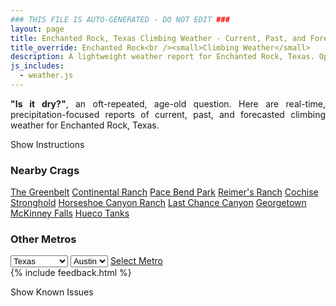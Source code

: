 ```yaml
---
### THIS FILE IS AUTO-GENERATED - DO NOT EDIT ###
layout: page
title: Enchanted Rock, Texas Climbing Weather - Current, Past, and Forecasted Report
title_override: Enchanted Rock<br /><small>Climbing Weather</small>
description: A lightweight weather report for Enchanted Rock, Texas. Optimized for slow internet connections.
js_includes:
  - weather.js
---
```


<section class="measure center lh-copy f5-ns f6 ph2 mv4" style="text-align: justify;">
<strong>"Is it dry?"</strong>, an oft-repeated, age-old question. Here are real-time,
precipitation-focused reports of current, past, and forecasted climbing weather for Enchanted Rock, Texas.
</section>

<p id="settings-toggle" class="mw5 b center tc hover-light-red black-70 pointer">Show Instructions</p>
<section id="settings" class="overflow-hidden" style="display:none;">
    <div class="mv2 ph2 center">
        <div class="fn f6 tc pv2">
            <p class="measure lh-copy center"><strong>Show/hide hourly forecasts</strong> by clicking the desired day.</p>
            <hr class="mw5 p0 mv2 o-60 b0 bt b--light-red light-red bg-light-red">
            <p class="measure lh-copy center"><strong>Current and Past conditions</strong> are measured by the nearest weather station. <strong>Forecast conditions</strong> are calculated and polled separately.</p>
            <hr class="mw5 p0 mv2 o-60 b0 bt b--light-red light-red bg-light-red">
            <p class="measure lh-copy center"><strong>Having issues?</strong> Try <a id="clear-cache" class="no-underline relative fancy-link light-red hover-light-red" href="#">clearing the local cache</a>.</p>
            <hr class="mw5 p0 mv2 o-60 b0 bt b--light-red light-red bg-light-red">
            <p class="measure lh-copy center">Weather data sourced from <a class="no-underline fancy-link relative light-red" target="_blank" href="https://www.weather.gov/documentation/services-web-api">weather.gov</a>.</p>
        </div>
    </div>
</section>
<section id="weather" data-crag="enchanted-rock-texas" class="mv4-ns mv3 ph2 center"></section>
<section id="nearby" class="tc lh-copy">
  <h3>Nearby Crags</h3>
<a class="nowrap no-underline fancy-link relative light-red mh3" href="/crags/the-greenbelt-texas-weather.html">The Greenbelt</a>
<a class="nowrap no-underline fancy-link relative light-red mh3" href="/crags/continental-ranch-texas-weather.html">Continental Ranch</a>
<a class="nowrap no-underline fancy-link relative light-red mh3" href="/crags/pace-bend-park-texas-weather.html">Pace Bend Park</a>
<a class="nowrap no-underline fancy-link relative light-red mh3" href="/crags/reimers-ranch-texas-weather.html">Reimer's Ranch</a>
<a class="nowrap no-underline fancy-link relative light-red mh3" href="/crags/cochise-stronghold-arizona-weather.html">Cochise Stronghold</a>
<a class="nowrap no-underline fancy-link relative light-red mh3" href="/crags/horseshoe-canyon-ranch-arkansas-weather.html">Horseshoe Canyon Ranch</a>
<a class="nowrap no-underline fancy-link relative light-red mh3" href="/crags/last-chance-canyon-new-mexico-weather.html">Last Chance Canyon</a>
<a class="nowrap no-underline fancy-link relative light-red mh3" href="/crags/georgetown-texas-weather.html">Georgetown</a>
<a class="nowrap no-underline fancy-link relative light-red mh3" href="/crags/mckinney-falls-texas-weather.html">McKinney Falls</a>
<a class="nowrap no-underline fancy-link relative light-red mh3" href="/crags/hueco-tanks-texas-weather.html">Hueco Tanks</a>
</section>
<section id="nearby" class="tc lh-copy">
  <h3>Other Metros</h3>
  <select class="ma1 bg-near-white pa2" id="stateSel">
    <option value="Texas" selected>Texas</option>
    <option value="Washington">Washington</option>
    <option value="Colorado">Colorado</option>
    <option value="Tennessee">Tennessee</option>
    <option value="Utah">Utah</option>
    <option value="California">California</option>
  </select>
  <select class="ma1 bg-near-white pa2" id="citySel">
    <option value="Austin" selected>Austin</option>
  </select>
  <a id="selectMetro" class="f6 link dim ph3 pv2 ma1 dib white bg-light-red" href="/crags/austin-texas-weather.html">Select Metro</a>
  <script>
    var states = [];
    states["Texas"] = "Austin"
    states["Washington"] = "Seattle"
    states["Colorado"] = "Denver"
    states["Tennessee"] = "Nashville"
    states["Utah"] = "Salt Lake City"
    states["California"] = "San Francisco|Los Angeles"
  </script>
</section>
{% include feedback.html %}
<p id="issues-toggle" class="mw5 b center tc hover-light-red black-70 pointer">Show Known Issues</p>
<section id="issues" class="overflow-hidden tc f6">
</section>

<script>
  var weekly_EWX_114_101 = {"updated":"2022-02-12T08:24:38+00:00","units":"us","forecastGenerator":"BaselineForecastGenerator","generatedAt":"2022-02-12T08:41:51+00:00","updateTime":"2022-02-12T08:24:38+00:00","validTimes":"2022-02-12T02:00:00+00:00/P8DT6H","elevation":{"unitCode":"wmoUnit:m","value":456.8952},"periods":[{"number":1,"name":"Overnight","startTime":"2022-02-12T02:00:00-06:00","endTime":"2022-02-12T06:00:00-06:00","isDaytime":false,"temperature":43,"temperatureUnit":"F","temperatureTrend":"rising","windSpeed":"10 to 15 mph","windDirection":"NNW","icon":"https://api.weather.gov/icons/land/night/bkn?size=medium","shortForecast":"Mostly Cloudy","detailedForecast":"Mostly cloudy. Low around 43, with temperatures rising to around 48 overnight. North northwest wind 10 to 15 mph, with gusts as high as 25 mph."},{"number":2,"name":"Saturday","startTime":"2022-02-12T06:00:00-06:00","endTime":"2022-02-12T18:00:00-06:00","isDaytime":true,"temperature":50,"temperatureUnit":"F","temperatureTrend":null,"windSpeed":"15 to 25 mph","windDirection":"NNE","icon":"https://api.weather.gov/icons/land/day/wind_bkn?size=medium","shortForecast":"Partly Sunny","detailedForecast":"Partly sunny, with a high near 50. North northeast wind 15 to 25 mph, with gusts as high as 35 mph."},{"number":3,"name":"Saturday Night","startTime":"2022-02-12T18:00:00-06:00","endTime":"2022-02-13T06:00:00-06:00","isDaytime":false,"temperature":29,"temperatureUnit":"F","temperatureTrend":null,"windSpeed":"5 to 15 mph","windDirection":"NW","icon":"https://api.weather.gov/icons/land/night/few?size=medium","shortForecast":"Mostly Clear","detailedForecast":"Mostly clear, with a low around 29. Northwest wind 5 to 15 mph, with gusts as high as 25 mph."},{"number":4,"name":"Sunday","startTime":"2022-02-13T06:00:00-06:00","endTime":"2022-02-13T18:00:00-06:00","isDaytime":true,"temperature":64,"temperatureUnit":"F","temperatureTrend":null,"windSpeed":"5 to 10 mph","windDirection":"W","icon":"https://api.weather.gov/icons/land/day/skc?size=medium","shortForecast":"Sunny","detailedForecast":"Sunny, with a high near 64. West wind 5 to 10 mph."},{"number":5,"name":"Sunday Night","startTime":"2022-02-13T18:00:00-06:00","endTime":"2022-02-14T06:00:00-06:00","isDaytime":false,"temperature":37,"temperatureUnit":"F","temperatureTrend":null,"windSpeed":"5 to 10 mph","windDirection":"SW","icon":"https://api.weather.gov/icons/land/night/few?size=medium","shortForecast":"Mostly Clear","detailedForecast":"Mostly clear, with a low around 37. Southwest wind 5 to 10 mph."},{"number":6,"name":"Monday","startTime":"2022-02-14T06:00:00-06:00","endTime":"2022-02-14T18:00:00-06:00","isDaytime":true,"temperature":68,"temperatureUnit":"F","temperatureTrend":null,"windSpeed":"10 to 20 mph","windDirection":"SSW","icon":"https://api.weather.gov/icons/land/day/skc?size=medium","shortForecast":"Sunny","detailedForecast":"Sunny, with a high near 68. South southwest wind 10 to 20 mph, with gusts as high as 25 mph."},{"number":7,"name":"Monday Night","startTime":"2022-02-14T18:00:00-06:00","endTime":"2022-02-15T06:00:00-06:00","isDaytime":false,"temperature":41,"temperatureUnit":"F","temperatureTrend":null,"windSpeed":"15 mph","windDirection":"S","icon":"https://api.weather.gov/icons/land/night/few?size=medium","shortForecast":"Mostly Clear","detailedForecast":"Mostly clear, with a low around 41. South wind around 15 mph, with gusts as high as 25 mph."},{"number":8,"name":"Tuesday","startTime":"2022-02-15T06:00:00-06:00","endTime":"2022-02-15T18:00:00-06:00","isDaytime":true,"temperature":71,"temperatureUnit":"F","temperatureTrend":null,"windSpeed":"15 to 25 mph","windDirection":"S","icon":"https://api.weather.gov/icons/land/day/wind_few?size=medium","shortForecast":"Sunny","detailedForecast":"Sunny, with a high near 71. South wind 15 to 25 mph, with gusts as high as 35 mph."},{"number":9,"name":"Tuesday Night","startTime":"2022-02-15T18:00:00-06:00","endTime":"2022-02-16T06:00:00-06:00","isDaytime":false,"temperature":54,"temperatureUnit":"F","temperatureTrend":null,"windSpeed":"20 to 25 mph","windDirection":"SSE","icon":"https://api.weather.gov/icons/land/night/wind_sct?size=medium","shortForecast":"Partly Cloudy","detailedForecast":"Partly cloudy, with a low around 54. South southeast wind 20 to 25 mph, with gusts as high as 40 mph."},{"number":10,"name":"Wednesday","startTime":"2022-02-16T06:00:00-06:00","endTime":"2022-02-16T18:00:00-06:00","isDaytime":true,"temperature":73,"temperatureUnit":"F","temperatureTrend":null,"windSpeed":"20 mph","windDirection":"S","icon":"https://api.weather.gov/icons/land/day/bkn/rain_showers,20?size=medium","shortForecast":"Partly Sunny then Slight Chance Rain Showers","detailedForecast":"A slight chance of rain showers after noon. Partly sunny, with a high near 73. Chance of precipitation is 20%."},{"number":11,"name":"Wednesday Night","startTime":"2022-02-16T18:00:00-06:00","endTime":"2022-02-17T06:00:00-06:00","isDaytime":false,"temperature":48,"temperatureUnit":"F","temperatureTrend":null,"windSpeed":"15 to 20 mph","windDirection":"SW","icon":"https://api.weather.gov/icons/land/night/tsra_hi,50?size=medium","shortForecast":"Chance Showers And Thunderstorms","detailedForecast":"A chance of showers and thunderstorms before midnight, then a chance of showers and thunderstorms. Mostly cloudy, with a low around 48. Chance of precipitation is 50%."},{"number":12,"name":"Thursday","startTime":"2022-02-17T06:00:00-06:00","endTime":"2022-02-17T18:00:00-06:00","isDaytime":true,"temperature":60,"temperatureUnit":"F","temperatureTrend":null,"windSpeed":"15 to 20 mph","windDirection":"NW","icon":"https://api.weather.gov/icons/land/day/few?size=medium","shortForecast":"Sunny","detailedForecast":"Sunny, with a high near 60."},{"number":13,"name":"Thursday Night","startTime":"2022-02-17T18:00:00-06:00","endTime":"2022-02-18T06:00:00-06:00","isDaytime":false,"temperature":32,"temperatureUnit":"F","temperatureTrend":null,"windSpeed":"15 to 20 mph","windDirection":"N","icon":"https://api.weather.gov/icons/land/night/few?size=medium","shortForecast":"Mostly Clear","detailedForecast":"Mostly clear, with a low around 32."},{"number":14,"name":"Friday","startTime":"2022-02-18T06:00:00-06:00","endTime":"2022-02-18T18:00:00-06:00","isDaytime":true,"temperature":58,"temperatureUnit":"F","temperatureTrend":null,"windSpeed":"10 to 15 mph","windDirection":"N","icon":"https://api.weather.gov/icons/land/day/few?size=medium","shortForecast":"Sunny","detailedForecast":"Sunny, with a high near 58."}]}
  var hourly_EWX_114_101 = {"@context":["https://geojson.org/geojson-ld/geojson-context.jsonld",{"@version":"1.1","wx":"https://api.weather.gov/ontology#","geo":"http://www.opengis.net/ont/geosparql#","unit":"http://codes.wmo.int/common/unit/","@vocab":"https://api.weather.gov/ontology#"}],"type":"Feature","geometry":{"type":"Polygon","coordinates":[[[-98.8398392,30.5088871],[-98.8390921,30.486163899999998],[-98.8127231,30.486805299999997],[-98.8134651,30.509528699999997],[-98.8398392,30.5088871]]]},"properties":{"updated":"2022-02-12T08:24:38+00:00","units":"us","forecastGenerator":"HourlyForecastGenerator","generatedAt":"2022-02-12T08:41:52+00:00","updateTime":"2022-02-12T08:24:38+00:00","validTimes":"2022-02-12T02:00:00+00:00/P8DT6H","elevation":{"unitCode":"wmoUnit:m","value":456.8952},"periods":[{"number":1,"name":"","startTime":"2022-02-12T02:00:00-06:00","endTime":"2022-02-12T03:00:00-06:00","isDaytime":false,"temperature":52,"temperatureUnit":"F","temperatureTrend":null,"windSpeed":"10 mph","windDirection":"NW","icon":"https://api.weather.gov/icons/land/night/few?size=small","shortForecast":"Mostly Clear","detailedForecast":""},{"number":2,"name":"","startTime":"2022-02-12T03:00:00-06:00","endTime":"2022-02-12T04:00:00-06:00","isDaytime":false,"temperature":51,"temperatureUnit":"F","temperatureTrend":null,"windSpeed":"10 mph","windDirection":"NNW","icon":"https://api.weather.gov/icons/land/night/bkn?size=small","shortForecast":"Mostly Cloudy","detailedForecast":""},{"number":3,"name":"","startTime":"2022-02-12T04:00:00-06:00","endTime":"2022-02-12T05:00:00-06:00","isDaytime":false,"temperature":49,"temperatureUnit":"F","temperatureTrend":null,"windSpeed":"10 mph","windDirection":"NNW","icon":"https://api.weather.gov/icons/land/night/bkn?size=small","shortForecast":"Mostly Cloudy","detailedForecast":""},{"number":4,"name":"","startTime":"2022-02-12T05:00:00-06:00","endTime":"2022-02-12T06:00:00-06:00","isDaytime":false,"temperature":48,"temperatureUnit":"F","temperatureTrend":null,"windSpeed":"15 mph","windDirection":"N","icon":"https://api.weather.gov/icons/land/night/bkn?size=small","shortForecast":"Mostly Cloudy","detailedForecast":""},{"number":5,"name":"","startTime":"2022-02-12T06:00:00-06:00","endTime":"2022-02-12T07:00:00-06:00","isDaytime":true,"temperature":48,"temperatureUnit":"F","temperatureTrend":null,"windSpeed":"15 mph","windDirection":"N","icon":"https://api.weather.gov/icons/land/day/sct?size=small","shortForecast":"Mostly Sunny","detailedForecast":""},{"number":6,"name":"","startTime":"2022-02-12T07:00:00-06:00","endTime":"2022-02-12T08:00:00-06:00","isDaytime":true,"temperature":46,"temperatureUnit":"F","temperatureTrend":null,"windSpeed":"15 mph","windDirection":"N","icon":"https://api.weather.gov/icons/land/day/sct?size=small","shortForecast":"Mostly Sunny","detailedForecast":""},{"number":7,"name":"","startTime":"2022-02-12T08:00:00-06:00","endTime":"2022-02-12T09:00:00-06:00","isDaytime":true,"temperature":46,"temperatureUnit":"F","temperatureTrend":null,"windSpeed":"15 mph","windDirection":"N","icon":"https://api.weather.gov/icons/land/day/bkn?size=small","shortForecast":"Partly Sunny","detailedForecast":""},{"number":8,"name":"","startTime":"2022-02-12T09:00:00-06:00","endTime":"2022-02-12T10:00:00-06:00","isDaytime":true,"temperature":48,"temperatureUnit":"F","temperatureTrend":null,"windSpeed":"20 mph","windDirection":"NNE","icon":"https://api.weather.gov/icons/land/day/bkn?size=small","shortForecast":"Mostly Cloudy","detailedForecast":""},{"number":9,"name":"","startTime":"2022-02-12T10:00:00-06:00","endTime":"2022-02-12T11:00:00-06:00","isDaytime":true,"temperature":46,"temperatureUnit":"F","temperatureTrend":null,"windSpeed":"25 mph","windDirection":"NNE","icon":"https://api.weather.gov/icons/land/day/wind_bkn?size=small","shortForecast":"Mostly Cloudy","detailedForecast":""},{"number":10,"name":"","startTime":"2022-02-12T11:00:00-06:00","endTime":"2022-02-12T12:00:00-06:00","isDaytime":true,"temperature":45,"temperatureUnit":"F","temperatureTrend":null,"windSpeed":"25 mph","windDirection":"NNE","icon":"https://api.weather.gov/icons/land/day/wind_ovc?size=small","shortForecast":"Cloudy","detailedForecast":""},{"number":11,"name":"","startTime":"2022-02-12T12:00:00-06:00","endTime":"2022-02-12T13:00:00-06:00","isDaytime":true,"temperature":45,"temperatureUnit":"F","temperatureTrend":null,"windSpeed":"25 mph","windDirection":"NNE","icon":"https://api.weather.gov/icons/land/day/wind_ovc?size=small","shortForecast":"Cloudy","detailedForecast":""},{"number":12,"name":"","startTime":"2022-02-12T13:00:00-06:00","endTime":"2022-02-12T14:00:00-06:00","isDaytime":true,"temperature":45,"temperatureUnit":"F","temperatureTrend":null,"windSpeed":"25 mph","windDirection":"NNE","icon":"https://api.weather.gov/icons/land/day/wind_bkn?size=small","shortForecast":"Mostly Cloudy","detailedForecast":""},{"number":13,"name":"","startTime":"2022-02-12T14:00:00-06:00","endTime":"2022-02-12T15:00:00-06:00","isDaytime":true,"temperature":46,"temperatureUnit":"F","temperatureTrend":null,"windSpeed":"20 mph","windDirection":"NNE","icon":"https://api.weather.gov/icons/land/day/bkn?size=small","shortForecast":"Mostly Cloudy","detailedForecast":""},{"number":14,"name":"","startTime":"2022-02-12T15:00:00-06:00","endTime":"2022-02-12T16:00:00-06:00","isDaytime":true,"temperature":47,"temperatureUnit":"F","temperatureTrend":null,"windSpeed":"20 mph","windDirection":"NNE","icon":"https://api.weather.gov/icons/land/day/bkn?size=small","shortForecast":"Mostly Cloudy","detailedForecast":""},{"number":15,"name":"","startTime":"2022-02-12T16:00:00-06:00","endTime":"2022-02-12T17:00:00-06:00","isDaytime":true,"temperature":48,"temperatureUnit":"F","temperatureTrend":null,"windSpeed":"20 mph","windDirection":"NNE","icon":"https://api.weather.gov/icons/land/day/bkn?size=small","shortForecast":"Mostly Cloudy","detailedForecast":""},{"number":16,"name":"","startTime":"2022-02-12T17:00:00-06:00","endTime":"2022-02-12T18:00:00-06:00","isDaytime":true,"temperature":47,"temperatureUnit":"F","temperatureTrend":null,"windSpeed":"20 mph","windDirection":"N","icon":"https://api.weather.gov/icons/land/day/bkn?size=small","shortForecast":"Partly Sunny","detailedForecast":""},{"number":17,"name":"","startTime":"2022-02-12T18:00:00-06:00","endTime":"2022-02-12T19:00:00-06:00","isDaytime":false,"temperature":46,"temperatureUnit":"F","temperatureTrend":null,"windSpeed":"15 mph","windDirection":"N","icon":"https://api.weather.gov/icons/land/night/few?size=small","shortForecast":"Mostly Clear","detailedForecast":""},{"number":18,"name":"","startTime":"2022-02-12T19:00:00-06:00","endTime":"2022-02-12T20:00:00-06:00","isDaytime":false,"temperature":42,"temperatureUnit":"F","temperatureTrend":null,"windSpeed":"10 mph","windDirection":"N","icon":"https://api.weather.gov/icons/land/night/few?size=small","shortForecast":"Mostly Clear","detailedForecast":""},{"number":19,"name":"","startTime":"2022-02-12T20:00:00-06:00","endTime":"2022-02-12T21:00:00-06:00","isDaytime":false,"temperature":39,"temperatureUnit":"F","temperatureTrend":null,"windSpeed":"10 mph","windDirection":"N","icon":"https://api.weather.gov/icons/land/night/few?size=small","shortForecast":"Mostly Clear","detailedForecast":""},{"number":20,"name":"","startTime":"2022-02-12T21:00:00-06:00","endTime":"2022-02-12T22:00:00-06:00","isDaytime":false,"temperature":37,"temperatureUnit":"F","temperatureTrend":null,"windSpeed":"5 mph","windDirection":"N","icon":"https://api.weather.gov/icons/land/night/few?size=small","shortForecast":"Mostly Clear","detailedForecast":""},{"number":21,"name":"","startTime":"2022-02-12T22:00:00-06:00","endTime":"2022-02-12T23:00:00-06:00","isDaytime":false,"temperature":36,"temperatureUnit":"F","temperatureTrend":null,"windSpeed":"5 mph","windDirection":"NNW","icon":"https://api.weather.gov/icons/land/night/few?size=small","shortForecast":"Mostly Clear","detailedForecast":""},{"number":22,"name":"","startTime":"2022-02-12T23:00:00-06:00","endTime":"2022-02-13T00:00:00-06:00","isDaytime":false,"temperature":35,"temperatureUnit":"F","temperatureTrend":null,"windSpeed":"5 mph","windDirection":"NW","icon":"https://api.weather.gov/icons/land/night/few?size=small","shortForecast":"Mostly Clear","detailedForecast":""},{"number":23,"name":"","startTime":"2022-02-13T00:00:00-06:00","endTime":"2022-02-13T01:00:00-06:00","isDaytime":false,"temperature":34,"temperatureUnit":"F","temperatureTrend":null,"windSpeed":"5 mph","windDirection":"WNW","icon":"https://api.weather.gov/icons/land/night/few?size=small","shortForecast":"Mostly Clear","detailedForecast":""},{"number":24,"name":"","startTime":"2022-02-13T01:00:00-06:00","endTime":"2022-02-13T02:00:00-06:00","isDaytime":false,"temperature":33,"temperatureUnit":"F","temperatureTrend":null,"windSpeed":"5 mph","windDirection":"W","icon":"https://api.weather.gov/icons/land/night/few?size=small","shortForecast":"Mostly Clear","detailedForecast":""},{"number":25,"name":"","startTime":"2022-02-13T02:00:00-06:00","endTime":"2022-02-13T03:00:00-06:00","isDaytime":false,"temperature":32,"temperatureUnit":"F","temperatureTrend":null,"windSpeed":"5 mph","windDirection":"W","icon":"https://api.weather.gov/icons/land/night/few?size=small","shortForecast":"Mostly Clear","detailedForecast":""},{"number":26,"name":"","startTime":"2022-02-13T03:00:00-06:00","endTime":"2022-02-13T04:00:00-06:00","isDaytime":false,"temperature":32,"temperatureUnit":"F","temperatureTrend":null,"windSpeed":"5 mph","windDirection":"WSW","icon":"https://api.weather.gov/icons/land/night/few?size=small","shortForecast":"Mostly Clear","detailedForecast":""},{"number":27,"name":"","startTime":"2022-02-13T04:00:00-06:00","endTime":"2022-02-13T05:00:00-06:00","isDaytime":false,"temperature":32,"temperatureUnit":"F","temperatureTrend":null,"windSpeed":"5 mph","windDirection":"WSW","icon":"https://api.weather.gov/icons/land/night/few?size=small","shortForecast":"Mostly Clear","detailedForecast":""},{"number":28,"name":"","startTime":"2022-02-13T05:00:00-06:00","endTime":"2022-02-13T06:00:00-06:00","isDaytime":false,"temperature":31,"temperatureUnit":"F","temperatureTrend":null,"windSpeed":"5 mph","windDirection":"WSW","icon":"https://api.weather.gov/icons/land/night/few?size=small","shortForecast":"Mostly Clear","detailedForecast":""},{"number":29,"name":"","startTime":"2022-02-13T06:00:00-06:00","endTime":"2022-02-13T07:00:00-06:00","isDaytime":true,"temperature":31,"temperatureUnit":"F","temperatureTrend":null,"windSpeed":"5 mph","windDirection":"WSW","icon":"https://api.weather.gov/icons/land/day/few?size=small","shortForecast":"Sunny","detailedForecast":""},{"number":30,"name":"","startTime":"2022-02-13T07:00:00-06:00","endTime":"2022-02-13T08:00:00-06:00","isDaytime":true,"temperature":32,"temperatureUnit":"F","temperatureTrend":null,"windSpeed":"5 mph","windDirection":"WSW","icon":"https://api.weather.gov/icons/land/day/few?size=small","shortForecast":"Sunny","detailedForecast":""},{"number":31,"name":"","startTime":"2022-02-13T08:00:00-06:00","endTime":"2022-02-13T09:00:00-06:00","isDaytime":true,"temperature":35,"temperatureUnit":"F","temperatureTrend":null,"windSpeed":"5 mph","windDirection":"W","icon":"https://api.weather.gov/icons/land/day/few?size=small","shortForecast":"Sunny","detailedForecast":""},{"number":32,"name":"","startTime":"2022-02-13T09:00:00-06:00","endTime":"2022-02-13T10:00:00-06:00","isDaytime":true,"temperature":44,"temperatureUnit":"F","temperatureTrend":null,"windSpeed":"10 mph","windDirection":"W","icon":"https://api.weather.gov/icons/land/day/skc?size=small","shortForecast":"Sunny","detailedForecast":""},{"number":33,"name":"","startTime":"2022-02-13T10:00:00-06:00","endTime":"2022-02-13T11:00:00-06:00","isDaytime":true,"temperature":50,"temperatureUnit":"F","temperatureTrend":null,"windSpeed":"10 mph","windDirection":"W","icon":"https://api.weather.gov/icons/land/day/skc?size=small","shortForecast":"Sunny","detailedForecast":""},{"number":34,"name":"","startTime":"2022-02-13T11:00:00-06:00","endTime":"2022-02-13T12:00:00-06:00","isDaytime":true,"temperature":54,"temperatureUnit":"F","temperatureTrend":null,"windSpeed":"10 mph","windDirection":"W","icon":"https://api.weather.gov/icons/land/day/skc?size=small","shortForecast":"Sunny","detailedForecast":""},{"number":35,"name":"","startTime":"2022-02-13T12:00:00-06:00","endTime":"2022-02-13T13:00:00-06:00","isDaytime":true,"temperature":57,"temperatureUnit":"F","temperatureTrend":null,"windSpeed":"10 mph","windDirection":"WNW","icon":"https://api.weather.gov/icons/land/day/skc?size=small","shortForecast":"Sunny","detailedForecast":""},{"number":36,"name":"","startTime":"2022-02-13T13:00:00-06:00","endTime":"2022-02-13T14:00:00-06:00","isDaytime":true,"temperature":60,"temperatureUnit":"F","temperatureTrend":null,"windSpeed":"10 mph","windDirection":"WNW","icon":"https://api.weather.gov/icons/land/day/skc?size=small","shortForecast":"Sunny","detailedForecast":""},{"number":37,"name":"","startTime":"2022-02-13T14:00:00-06:00","endTime":"2022-02-13T15:00:00-06:00","isDaytime":true,"temperature":62,"temperatureUnit":"F","temperatureTrend":null,"windSpeed":"10 mph","windDirection":"WNW","icon":"https://api.weather.gov/icons/land/day/skc?size=small","shortForecast":"Sunny","detailedForecast":""},{"number":38,"name":"","startTime":"2022-02-13T15:00:00-06:00","endTime":"2022-02-13T16:00:00-06:00","isDaytime":true,"temperature":63,"temperatureUnit":"F","temperatureTrend":null,"windSpeed":"10 mph","windDirection":"WNW","icon":"https://api.weather.gov/icons/land/day/skc?size=small","shortForecast":"Sunny","detailedForecast":""},{"number":39,"name":"","startTime":"2022-02-13T16:00:00-06:00","endTime":"2022-02-13T17:00:00-06:00","isDaytime":true,"temperature":63,"temperatureUnit":"F","temperatureTrend":null,"windSpeed":"5 mph","windDirection":"W","icon":"https://api.weather.gov/icons/land/day/skc?size=small","shortForecast":"Sunny","detailedForecast":""},{"number":40,"name":"","startTime":"2022-02-13T17:00:00-06:00","endTime":"2022-02-13T18:00:00-06:00","isDaytime":true,"temperature":62,"temperatureUnit":"F","temperatureTrend":null,"windSpeed":"5 mph","windDirection":"WSW","icon":"https://api.weather.gov/icons/land/day/skc?size=small","shortForecast":"Sunny","detailedForecast":""},{"number":41,"name":"","startTime":"2022-02-13T18:00:00-06:00","endTime":"2022-02-13T19:00:00-06:00","isDaytime":false,"temperature":61,"temperatureUnit":"F","temperatureTrend":null,"windSpeed":"5 mph","windDirection":"WSW","icon":"https://api.weather.gov/icons/land/night/skc?size=small","shortForecast":"Clear","detailedForecast":""},{"number":42,"name":"","startTime":"2022-02-13T19:00:00-06:00","endTime":"2022-02-13T20:00:00-06:00","isDaytime":false,"temperature":57,"temperatureUnit":"F","temperatureTrend":null,"windSpeed":"5 mph","windDirection":"SW","icon":"https://api.weather.gov/icons/land/night/skc?size=small","shortForecast":"Clear","detailedForecast":""},{"number":43,"name":"","startTime":"2022-02-13T20:00:00-06:00","endTime":"2022-02-13T21:00:00-06:00","isDaytime":false,"temperature":52,"temperatureUnit":"F","temperatureTrend":null,"windSpeed":"5 mph","windDirection":"SSW","icon":"https://api.weather.gov/icons/land/night/few?size=small","shortForecast":"Mostly Clear","detailedForecast":""},{"number":44,"name":"","startTime":"2022-02-13T21:00:00-06:00","endTime":"2022-02-13T22:00:00-06:00","isDaytime":false,"temperature":49,"temperatureUnit":"F","temperatureTrend":null,"windSpeed":"5 mph","windDirection":"SSW","icon":"https://api.weather.gov/icons/land/night/few?size=small","shortForecast":"Mostly Clear","detailedForecast":""},{"number":45,"name":"","startTime":"2022-02-13T22:00:00-06:00","endTime":"2022-02-13T23:00:00-06:00","isDaytime":false,"temperature":47,"temperatureUnit":"F","temperatureTrend":null,"windSpeed":"10 mph","windDirection":"SSW","icon":"https://api.weather.gov/icons/land/night/few?size=small","shortForecast":"Mostly Clear","detailedForecast":""},{"number":46,"name":"","startTime":"2022-02-13T23:00:00-06:00","endTime":"2022-02-14T00:00:00-06:00","isDaytime":false,"temperature":45,"temperatureUnit":"F","temperatureTrend":null,"windSpeed":"10 mph","windDirection":"SSW","icon":"https://api.weather.gov/icons/land/night/few?size=small","shortForecast":"Mostly Clear","detailedForecast":""},{"number":47,"name":"","startTime":"2022-02-14T00:00:00-06:00","endTime":"2022-02-14T01:00:00-06:00","isDaytime":false,"temperature":44,"temperatureUnit":"F","temperatureTrend":null,"windSpeed":"10 mph","windDirection":"SSW","icon":"https://api.weather.gov/icons/land/night/few?size=small","shortForecast":"Mostly Clear","detailedForecast":""},{"number":48,"name":"","startTime":"2022-02-14T01:00:00-06:00","endTime":"2022-02-14T02:00:00-06:00","isDaytime":false,"temperature":43,"temperatureUnit":"F","temperatureTrend":null,"windSpeed":"10 mph","windDirection":"SSW","icon":"https://api.weather.gov/icons/land/night/few?size=small","shortForecast":"Mostly Clear","detailedForecast":""},{"number":49,"name":"","startTime":"2022-02-14T02:00:00-06:00","endTime":"2022-02-14T03:00:00-06:00","isDaytime":false,"temperature":43,"temperatureUnit":"F","temperatureTrend":null,"windSpeed":"10 mph","windDirection":"SW","icon":"https://api.weather.gov/icons/land/night/few?size=small","shortForecast":"Mostly Clear","detailedForecast":""},{"number":50,"name":"","startTime":"2022-02-14T03:00:00-06:00","endTime":"2022-02-14T04:00:00-06:00","isDaytime":false,"temperature":42,"temperatureUnit":"F","temperatureTrend":null,"windSpeed":"10 mph","windDirection":"SW","icon":"https://api.weather.gov/icons/land/night/few?size=small","shortForecast":"Mostly Clear","detailedForecast":""},{"number":51,"name":"","startTime":"2022-02-14T04:00:00-06:00","endTime":"2022-02-14T05:00:00-06:00","isDaytime":false,"temperature":40,"temperatureUnit":"F","temperatureTrend":null,"windSpeed":"10 mph","windDirection":"SW","icon":"https://api.weather.gov/icons/land/night/few?size=small","shortForecast":"Mostly Clear","detailedForecast":""},{"number":52,"name":"","startTime":"2022-02-14T05:00:00-06:00","endTime":"2022-02-14T06:00:00-06:00","isDaytime":false,"temperature":39,"temperatureUnit":"F","temperatureTrend":null,"windSpeed":"10 mph","windDirection":"SW","icon":"https://api.weather.gov/icons/land/night/skc?size=small","shortForecast":"Clear","detailedForecast":""},{"number":53,"name":"","startTime":"2022-02-14T06:00:00-06:00","endTime":"2022-02-14T07:00:00-06:00","isDaytime":true,"temperature":39,"temperatureUnit":"F","temperatureTrend":null,"windSpeed":"10 mph","windDirection":"SW","icon":"https://api.weather.gov/icons/land/day/skc?size=small","shortForecast":"Sunny","detailedForecast":""},{"number":54,"name":"","startTime":"2022-02-14T07:00:00-06:00","endTime":"2022-02-14T08:00:00-06:00","isDaytime":true,"temperature":41,"temperatureUnit":"F","temperatureTrend":null,"windSpeed":"10 mph","windDirection":"SW","icon":"https://api.weather.gov/icons/land/day/skc?size=small","shortForecast":"Sunny","detailedForecast":""},{"number":55,"name":"","startTime":"2022-02-14T08:00:00-06:00","endTime":"2022-02-14T09:00:00-06:00","isDaytime":true,"temperature":44,"temperatureUnit":"F","temperatureTrend":null,"windSpeed":"10 mph","windDirection":"SSW","icon":"https://api.weather.gov/icons/land/day/skc?size=small","shortForecast":"Sunny","detailedForecast":""},{"number":56,"name":"","startTime":"2022-02-14T09:00:00-06:00","endTime":"2022-02-14T10:00:00-06:00","isDaytime":true,"temperature":48,"temperatureUnit":"F","temperatureTrend":null,"windSpeed":"10 mph","windDirection":"SSW","icon":"https://api.weather.gov/icons/land/day/skc?size=small","shortForecast":"Sunny","detailedForecast":""},{"number":57,"name":"","startTime":"2022-02-14T10:00:00-06:00","endTime":"2022-02-14T11:00:00-06:00","isDaytime":true,"temperature":53,"temperatureUnit":"F","temperatureTrend":null,"windSpeed":"15 mph","windDirection":"SSW","icon":"https://api.weather.gov/icons/land/day/skc?size=small","shortForecast":"Sunny","detailedForecast":""},{"number":58,"name":"","startTime":"2022-02-14T11:00:00-06:00","endTime":"2022-02-14T12:00:00-06:00","isDaytime":true,"temperature":58,"temperatureUnit":"F","temperatureTrend":null,"windSpeed":"15 mph","windDirection":"SSW","icon":"https://api.weather.gov/icons/land/day/skc?size=small","shortForecast":"Sunny","detailedForecast":""},{"number":59,"name":"","startTime":"2022-02-14T12:00:00-06:00","endTime":"2022-02-14T13:00:00-06:00","isDaytime":true,"temperature":62,"temperatureUnit":"F","temperatureTrend":null,"windSpeed":"15 mph","windDirection":"SSW","icon":"https://api.weather.gov/icons/land/day/skc?size=small","shortForecast":"Sunny","detailedForecast":""},{"number":60,"name":"","startTime":"2022-02-14T13:00:00-06:00","endTime":"2022-02-14T14:00:00-06:00","isDaytime":true,"temperature":65,"temperatureUnit":"F","temperatureTrend":null,"windSpeed":"20 mph","windDirection":"SSW","icon":"https://api.weather.gov/icons/land/day/skc?size=small","shortForecast":"Sunny","detailedForecast":""},{"number":61,"name":"","startTime":"2022-02-14T14:00:00-06:00","endTime":"2022-02-14T15:00:00-06:00","isDaytime":true,"temperature":66,"temperatureUnit":"F","temperatureTrend":null,"windSpeed":"20 mph","windDirection":"S","icon":"https://api.weather.gov/icons/land/day/skc?size=small","shortForecast":"Sunny","detailedForecast":""},{"number":62,"name":"","startTime":"2022-02-14T15:00:00-06:00","endTime":"2022-02-14T16:00:00-06:00","isDaytime":true,"temperature":66,"temperatureUnit":"F","temperatureTrend":null,"windSpeed":"15 mph","windDirection":"S","icon":"https://api.weather.gov/icons/land/day/skc?size=small","shortForecast":"Sunny","detailedForecast":""},{"number":63,"name":"","startTime":"2022-02-14T16:00:00-06:00","endTime":"2022-02-14T17:00:00-06:00","isDaytime":true,"temperature":65,"temperatureUnit":"F","temperatureTrend":null,"windSpeed":"15 mph","windDirection":"S","icon":"https://api.weather.gov/icons/land/day/skc?size=small","shortForecast":"Sunny","detailedForecast":""},{"number":64,"name":"","startTime":"2022-02-14T17:00:00-06:00","endTime":"2022-02-14T18:00:00-06:00","isDaytime":true,"temperature":63,"temperatureUnit":"F","temperatureTrend":null,"windSpeed":"15 mph","windDirection":"S","icon":"https://api.weather.gov/icons/land/day/skc?size=small","shortForecast":"Sunny","detailedForecast":""},{"number":65,"name":"","startTime":"2022-02-14T18:00:00-06:00","endTime":"2022-02-14T19:00:00-06:00","isDaytime":false,"temperature":60,"temperatureUnit":"F","temperatureTrend":null,"windSpeed":"15 mph","windDirection":"S","icon":"https://api.weather.gov/icons/land/night/skc?size=small","shortForecast":"Clear","detailedForecast":""},{"number":66,"name":"","startTime":"2022-02-14T19:00:00-06:00","endTime":"2022-02-14T20:00:00-06:00","isDaytime":false,"temperature":57,"temperatureUnit":"F","temperatureTrend":null,"windSpeed":"15 mph","windDirection":"S","icon":"https://api.weather.gov/icons/land/night/skc?size=small","shortForecast":"Clear","detailedForecast":""},{"number":67,"name":"","startTime":"2022-02-14T20:00:00-06:00","endTime":"2022-02-14T21:00:00-06:00","isDaytime":false,"temperature":53,"temperatureUnit":"F","temperatureTrend":null,"windSpeed":"15 mph","windDirection":"S","icon":"https://api.weather.gov/icons/land/night/skc?size=small","shortForecast":"Clear","detailedForecast":""},{"number":68,"name":"","startTime":"2022-02-14T21:00:00-06:00","endTime":"2022-02-14T22:00:00-06:00","isDaytime":false,"temperature":50,"temperatureUnit":"F","temperatureTrend":null,"windSpeed":"15 mph","windDirection":"S","icon":"https://api.weather.gov/icons/land/night/skc?size=small","shortForecast":"Clear","detailedForecast":""},{"number":69,"name":"","startTime":"2022-02-14T22:00:00-06:00","endTime":"2022-02-14T23:00:00-06:00","isDaytime":false,"temperature":48,"temperatureUnit":"F","temperatureTrend":null,"windSpeed":"15 mph","windDirection":"S","icon":"https://api.weather.gov/icons/land/night/skc?size=small","shortForecast":"Clear","detailedForecast":""},{"number":70,"name":"","startTime":"2022-02-14T23:00:00-06:00","endTime":"2022-02-15T00:00:00-06:00","isDaytime":false,"temperature":47,"temperatureUnit":"F","temperatureTrend":null,"windSpeed":"15 mph","windDirection":"S","icon":"https://api.weather.gov/icons/land/night/skc?size=small","shortForecast":"Clear","detailedForecast":""},{"number":71,"name":"","startTime":"2022-02-15T00:00:00-06:00","endTime":"2022-02-15T01:00:00-06:00","isDaytime":false,"temperature":46,"temperatureUnit":"F","temperatureTrend":null,"windSpeed":"15 mph","windDirection":"S","icon":"https://api.weather.gov/icons/land/night/skc?size=small","shortForecast":"Clear","detailedForecast":""},{"number":72,"name":"","startTime":"2022-02-15T01:00:00-06:00","endTime":"2022-02-15T02:00:00-06:00","isDaytime":false,"temperature":46,"temperatureUnit":"F","temperatureTrend":null,"windSpeed":"15 mph","windDirection":"S","icon":"https://api.weather.gov/icons/land/night/few?size=small","shortForecast":"Mostly Clear","detailedForecast":""},{"number":73,"name":"","startTime":"2022-02-15T02:00:00-06:00","endTime":"2022-02-15T03:00:00-06:00","isDaytime":false,"temperature":45,"temperatureUnit":"F","temperatureTrend":null,"windSpeed":"15 mph","windDirection":"S","icon":"https://api.weather.gov/icons/land/night/few?size=small","shortForecast":"Mostly Clear","detailedForecast":""},{"number":74,"name":"","startTime":"2022-02-15T03:00:00-06:00","endTime":"2022-02-15T04:00:00-06:00","isDaytime":false,"temperature":45,"temperatureUnit":"F","temperatureTrend":null,"windSpeed":"15 mph","windDirection":"S","icon":"https://api.weather.gov/icons/land/night/few?size=small","shortForecast":"Mostly Clear","detailedForecast":""},{"number":75,"name":"","startTime":"2022-02-15T04:00:00-06:00","endTime":"2022-02-15T05:00:00-06:00","isDaytime":false,"temperature":43,"temperatureUnit":"F","temperatureTrend":null,"windSpeed":"15 mph","windDirection":"S","icon":"https://api.weather.gov/icons/land/night/few?size=small","shortForecast":"Mostly Clear","detailedForecast":""},{"number":76,"name":"","startTime":"2022-02-15T05:00:00-06:00","endTime":"2022-02-15T06:00:00-06:00","isDaytime":false,"temperature":42,"temperatureUnit":"F","temperatureTrend":null,"windSpeed":"15 mph","windDirection":"S","icon":"https://api.weather.gov/icons/land/night/few?size=small","shortForecast":"Mostly Clear","detailedForecast":""},{"number":77,"name":"","startTime":"2022-02-15T06:00:00-06:00","endTime":"2022-02-15T07:00:00-06:00","isDaytime":true,"temperature":42,"temperatureUnit":"F","temperatureTrend":null,"windSpeed":"15 mph","windDirection":"S","icon":"https://api.weather.gov/icons/land/day/few?size=small","shortForecast":"Sunny","detailedForecast":""},{"number":78,"name":"","startTime":"2022-02-15T07:00:00-06:00","endTime":"2022-02-15T08:00:00-06:00","isDaytime":true,"temperature":43,"temperatureUnit":"F","temperatureTrend":null,"windSpeed":"15 mph","windDirection":"S","icon":"https://api.weather.gov/icons/land/day/few?size=small","shortForecast":"Sunny","detailedForecast":""},{"number":79,"name":"","startTime":"2022-02-15T08:00:00-06:00","endTime":"2022-02-15T09:00:00-06:00","isDaytime":true,"temperature":45,"temperatureUnit":"F","temperatureTrend":null,"windSpeed":"15 mph","windDirection":"S","icon":"https://api.weather.gov/icons/land/day/few?size=small","shortForecast":"Sunny","detailedForecast":""},{"number":80,"name":"","startTime":"2022-02-15T09:00:00-06:00","endTime":"2022-02-15T10:00:00-06:00","isDaytime":true,"temperature":48,"temperatureUnit":"F","temperatureTrend":null,"windSpeed":"15 mph","windDirection":"S","icon":"https://api.weather.gov/icons/land/day/few?size=small","shortForecast":"Sunny","detailedForecast":""},{"number":81,"name":"","startTime":"2022-02-15T10:00:00-06:00","endTime":"2022-02-15T11:00:00-06:00","isDaytime":true,"temperature":53,"temperatureUnit":"F","temperatureTrend":null,"windSpeed":"20 mph","windDirection":"S","icon":"https://api.weather.gov/icons/land/day/few?size=small","shortForecast":"Sunny","detailedForecast":""},{"number":82,"name":"","startTime":"2022-02-15T11:00:00-06:00","endTime":"2022-02-15T12:00:00-06:00","isDaytime":true,"temperature":57,"temperatureUnit":"F","temperatureTrend":null,"windSpeed":"20 mph","windDirection":"S","icon":"https://api.weather.gov/icons/land/day/few?size=small","shortForecast":"Sunny","detailedForecast":""},{"number":83,"name":"","startTime":"2022-02-15T12:00:00-06:00","endTime":"2022-02-15T13:00:00-06:00","isDaytime":true,"temperature":62,"temperatureUnit":"F","temperatureTrend":null,"windSpeed":"25 mph","windDirection":"S","icon":"https://api.weather.gov/icons/land/day/wind_few?size=small","shortForecast":"Sunny","detailedForecast":""},{"number":84,"name":"","startTime":"2022-02-15T13:00:00-06:00","endTime":"2022-02-15T14:00:00-06:00","isDaytime":true,"temperature":66,"temperatureUnit":"F","temperatureTrend":null,"windSpeed":"25 mph","windDirection":"S","icon":"https://api.weather.gov/icons/land/day/wind_few?size=small","shortForecast":"Sunny","detailedForecast":""},{"number":85,"name":"","startTime":"2022-02-15T14:00:00-06:00","endTime":"2022-02-15T15:00:00-06:00","isDaytime":true,"temperature":69,"temperatureUnit":"F","temperatureTrend":null,"windSpeed":"25 mph","windDirection":"S","icon":"https://api.weather.gov/icons/land/day/wind_few?size=small","shortForecast":"Sunny","detailedForecast":""},{"number":86,"name":"","startTime":"2022-02-15T15:00:00-06:00","endTime":"2022-02-15T16:00:00-06:00","isDaytime":true,"temperature":70,"temperatureUnit":"F","temperatureTrend":null,"windSpeed":"20 mph","windDirection":"S","icon":"https://api.weather.gov/icons/land/day/few?size=small","shortForecast":"Sunny","detailedForecast":""},{"number":87,"name":"","startTime":"2022-02-15T16:00:00-06:00","endTime":"2022-02-15T17:00:00-06:00","isDaytime":true,"temperature":70,"temperatureUnit":"F","temperatureTrend":null,"windSpeed":"20 mph","windDirection":"S","icon":"https://api.weather.gov/icons/land/day/few?size=small","shortForecast":"Sunny","detailedForecast":""},{"number":88,"name":"","startTime":"2022-02-15T17:00:00-06:00","endTime":"2022-02-15T18:00:00-06:00","isDaytime":true,"temperature":69,"temperatureUnit":"F","temperatureTrend":null,"windSpeed":"20 mph","windDirection":"S","icon":"https://api.weather.gov/icons/land/day/few?size=small","shortForecast":"Sunny","detailedForecast":""},{"number":89,"name":"","startTime":"2022-02-15T18:00:00-06:00","endTime":"2022-02-15T19:00:00-06:00","isDaytime":false,"temperature":67,"temperatureUnit":"F","temperatureTrend":null,"windSpeed":"20 mph","windDirection":"S","icon":"https://api.weather.gov/icons/land/night/few?size=small","shortForecast":"Mostly Clear","detailedForecast":""},{"number":90,"name":"","startTime":"2022-02-15T19:00:00-06:00","endTime":"2022-02-15T20:00:00-06:00","isDaytime":false,"temperature":64,"temperatureUnit":"F","temperatureTrend":null,"windSpeed":"20 mph","windDirection":"S","icon":"https://api.weather.gov/icons/land/night/few?size=small","shortForecast":"Mostly Clear","detailedForecast":""},{"number":91,"name":"","startTime":"2022-02-15T20:00:00-06:00","endTime":"2022-02-15T21:00:00-06:00","isDaytime":false,"temperature":61,"temperatureUnit":"F","temperatureTrend":null,"windSpeed":"20 mph","windDirection":"SSE","icon":"https://api.weather.gov/icons/land/night/few?size=small","shortForecast":"Mostly Clear","detailedForecast":""},{"number":92,"name":"","startTime":"2022-02-15T21:00:00-06:00","endTime":"2022-02-15T22:00:00-06:00","isDaytime":false,"temperature":59,"temperatureUnit":"F","temperatureTrend":null,"windSpeed":"20 mph","windDirection":"SSE","icon":"https://api.weather.gov/icons/land/night/few?size=small","shortForecast":"Mostly Clear","detailedForecast":""},{"number":93,"name":"","startTime":"2022-02-15T22:00:00-06:00","endTime":"2022-02-15T23:00:00-06:00","isDaytime":false,"temperature":58,"temperatureUnit":"F","temperatureTrend":null,"windSpeed":"20 mph","windDirection":"SSE","icon":"https://api.weather.gov/icons/land/night/sct?size=small","shortForecast":"Partly Cloudy","detailedForecast":""},{"number":94,"name":"","startTime":"2022-02-15T23:00:00-06:00","endTime":"2022-02-16T00:00:00-06:00","isDaytime":false,"temperature":57,"temperatureUnit":"F","temperatureTrend":null,"windSpeed":"20 mph","windDirection":"S","icon":"https://api.weather.gov/icons/land/night/sct?size=small","shortForecast":"Partly Cloudy","detailedForecast":""},{"number":95,"name":"","startTime":"2022-02-16T00:00:00-06:00","endTime":"2022-02-16T01:00:00-06:00","isDaytime":false,"temperature":57,"temperatureUnit":"F","temperatureTrend":null,"windSpeed":"25 mph","windDirection":"S","icon":"https://api.weather.gov/icons/land/night/wind_sct?size=small","shortForecast":"Partly Cloudy","detailedForecast":""},{"number":96,"name":"","startTime":"2022-02-16T01:00:00-06:00","endTime":"2022-02-16T02:00:00-06:00","isDaytime":false,"temperature":57,"temperatureUnit":"F","temperatureTrend":null,"windSpeed":"25 mph","windDirection":"S","icon":"https://api.weather.gov/icons/land/night/wind_bkn?size=small","shortForecast":"Mostly Cloudy","detailedForecast":""},{"number":97,"name":"","startTime":"2022-02-16T02:00:00-06:00","endTime":"2022-02-16T03:00:00-06:00","isDaytime":false,"temperature":57,"temperatureUnit":"F","temperatureTrend":null,"windSpeed":"25 mph","windDirection":"S","icon":"https://api.weather.gov/icons/land/night/wind_bkn?size=small","shortForecast":"Mostly Cloudy","detailedForecast":""},{"number":98,"name":"","startTime":"2022-02-16T03:00:00-06:00","endTime":"2022-02-16T04:00:00-06:00","isDaytime":false,"temperature":57,"temperatureUnit":"F","temperatureTrend":null,"windSpeed":"25 mph","windDirection":"S","icon":"https://api.weather.gov/icons/land/night/wind_bkn?size=small","shortForecast":"Mostly Cloudy","detailedForecast":""},{"number":99,"name":"","startTime":"2022-02-16T04:00:00-06:00","endTime":"2022-02-16T05:00:00-06:00","isDaytime":false,"temperature":57,"temperatureUnit":"F","temperatureTrend":null,"windSpeed":"25 mph","windDirection":"S","icon":"https://api.weather.gov/icons/land/night/wind_bkn?size=small","shortForecast":"Mostly Cloudy","detailedForecast":""},{"number":100,"name":"","startTime":"2022-02-16T05:00:00-06:00","endTime":"2022-02-16T06:00:00-06:00","isDaytime":false,"temperature":56,"temperatureUnit":"F","temperatureTrend":null,"windSpeed":"25 mph","windDirection":"S","icon":"https://api.weather.gov/icons/land/night/wind_bkn?size=small","shortForecast":"Mostly Cloudy","detailedForecast":""},{"number":101,"name":"","startTime":"2022-02-16T06:00:00-06:00","endTime":"2022-02-16T07:00:00-06:00","isDaytime":true,"temperature":56,"temperatureUnit":"F","temperatureTrend":null,"windSpeed":"20 mph","windDirection":"S","icon":"https://api.weather.gov/icons/land/day/bkn?size=small","shortForecast":"Mostly Cloudy","detailedForecast":""},{"number":102,"name":"","startTime":"2022-02-16T07:00:00-06:00","endTime":"2022-02-16T08:00:00-06:00","isDaytime":true,"temperature":56,"temperatureUnit":"F","temperatureTrend":null,"windSpeed":"20 mph","windDirection":"S","icon":"https://api.weather.gov/icons/land/day/bkn?size=small","shortForecast":"Mostly Cloudy","detailedForecast":""},{"number":103,"name":"","startTime":"2022-02-16T08:00:00-06:00","endTime":"2022-02-16T09:00:00-06:00","isDaytime":true,"temperature":57,"temperatureUnit":"F","temperatureTrend":null,"windSpeed":"20 mph","windDirection":"S","icon":"https://api.weather.gov/icons/land/day/bkn?size=small","shortForecast":"Mostly Cloudy","detailedForecast":""},{"number":104,"name":"","startTime":"2022-02-16T09:00:00-06:00","endTime":"2022-02-16T10:00:00-06:00","isDaytime":true,"temperature":59,"temperatureUnit":"F","temperatureTrend":null,"windSpeed":"20 mph","windDirection":"S","icon":"https://api.weather.gov/icons/land/day/bkn?size=small","shortForecast":"Mostly Cloudy","detailedForecast":""},{"number":105,"name":"","startTime":"2022-02-16T10:00:00-06:00","endTime":"2022-02-16T11:00:00-06:00","isDaytime":true,"temperature":61,"temperatureUnit":"F","temperatureTrend":null,"windSpeed":"20 mph","windDirection":"S","icon":"https://api.weather.gov/icons/land/day/bkn?size=small","shortForecast":"Mostly Cloudy","detailedForecast":""},{"number":106,"name":"","startTime":"2022-02-16T11:00:00-06:00","endTime":"2022-02-16T12:00:00-06:00","isDaytime":true,"temperature":63,"temperatureUnit":"F","temperatureTrend":null,"windSpeed":"20 mph","windDirection":"S","icon":"https://api.weather.gov/icons/land/day/bkn?size=small","shortForecast":"Partly Sunny","detailedForecast":""},{"number":107,"name":"","startTime":"2022-02-16T12:00:00-06:00","endTime":"2022-02-16T13:00:00-06:00","isDaytime":true,"temperature":65,"temperatureUnit":"F","temperatureTrend":null,"windSpeed":"20 mph","windDirection":"S","icon":"https://api.weather.gov/icons/land/day/rain_showers?size=small","shortForecast":"Slight Chance Rain Showers","detailedForecast":""},{"number":108,"name":"","startTime":"2022-02-16T13:00:00-06:00","endTime":"2022-02-16T14:00:00-06:00","isDaytime":true,"temperature":68,"temperatureUnit":"F","temperatureTrend":null,"windSpeed":"20 mph","windDirection":"S","icon":"https://api.weather.gov/icons/land/day/rain_showers?size=small","shortForecast":"Slight Chance Rain Showers","detailedForecast":""},{"number":109,"name":"","startTime":"2022-02-16T14:00:00-06:00","endTime":"2022-02-16T15:00:00-06:00","isDaytime":true,"temperature":70,"temperatureUnit":"F","temperatureTrend":null,"windSpeed":"20 mph","windDirection":"S","icon":"https://api.weather.gov/icons/land/day/rain_showers?size=small","shortForecast":"Slight Chance Rain Showers","detailedForecast":""},{"number":110,"name":"","startTime":"2022-02-16T15:00:00-06:00","endTime":"2022-02-16T16:00:00-06:00","isDaytime":true,"temperature":72,"temperatureUnit":"F","temperatureTrend":null,"windSpeed":"20 mph","windDirection":"S","icon":"https://api.weather.gov/icons/land/day/rain_showers?size=small","shortForecast":"Slight Chance Rain Showers","detailedForecast":""},{"number":111,"name":"","startTime":"2022-02-16T16:00:00-06:00","endTime":"2022-02-16T17:00:00-06:00","isDaytime":true,"temperature":72,"temperatureUnit":"F","temperatureTrend":null,"windSpeed":"20 mph","windDirection":"S","icon":"https://api.weather.gov/icons/land/day/rain_showers?size=small","shortForecast":"Slight Chance Rain Showers","detailedForecast":""},{"number":112,"name":"","startTime":"2022-02-16T17:00:00-06:00","endTime":"2022-02-16T18:00:00-06:00","isDaytime":true,"temperature":72,"temperatureUnit":"F","temperatureTrend":null,"windSpeed":"20 mph","windDirection":"S","icon":"https://api.weather.gov/icons/land/day/rain_showers?size=small","shortForecast":"Slight Chance Rain Showers","detailedForecast":""},{"number":113,"name":"","startTime":"2022-02-16T18:00:00-06:00","endTime":"2022-02-16T19:00:00-06:00","isDaytime":false,"temperature":70,"temperatureUnit":"F","temperatureTrend":null,"windSpeed":"20 mph","windDirection":"S","icon":"https://api.weather.gov/icons/land/night/tsra_hi?size=small","shortForecast":"Chance Showers And Thunderstorms","detailedForecast":""},{"number":114,"name":"","startTime":"2022-02-16T19:00:00-06:00","endTime":"2022-02-16T20:00:00-06:00","isDaytime":false,"temperature":68,"temperatureUnit":"F","temperatureTrend":null,"windSpeed":"20 mph","windDirection":"S","icon":"https://api.weather.gov/icons/land/night/tsra_hi?size=small","shortForecast":"Chance Showers And Thunderstorms","detailedForecast":""},{"number":115,"name":"","startTime":"2022-02-16T20:00:00-06:00","endTime":"2022-02-16T21:00:00-06:00","isDaytime":false,"temperature":66,"temperatureUnit":"F","temperatureTrend":null,"windSpeed":"20 mph","windDirection":"S","icon":"https://api.weather.gov/icons/land/night/tsra_hi?size=small","shortForecast":"Chance Showers And Thunderstorms","detailedForecast":""},{"number":116,"name":"","startTime":"2022-02-16T21:00:00-06:00","endTime":"2022-02-16T22:00:00-06:00","isDaytime":false,"temperature":63,"temperatureUnit":"F","temperatureTrend":null,"windSpeed":"20 mph","windDirection":"S","icon":"https://api.weather.gov/icons/land/night/tsra_sct?size=small","shortForecast":"Chance Showers And Thunderstorms","detailedForecast":""},{"number":117,"name":"","startTime":"2022-02-16T22:00:00-06:00","endTime":"2022-02-16T23:00:00-06:00","isDaytime":false,"temperature":62,"temperatureUnit":"F","temperatureTrend":null,"windSpeed":"15 mph","windDirection":"SSW","icon":"https://api.weather.gov/icons/land/night/tsra_sct?size=small","shortForecast":"Chance Showers And Thunderstorms","detailedForecast":""},{"number":118,"name":"","startTime":"2022-02-16T23:00:00-06:00","endTime":"2022-02-17T00:00:00-06:00","isDaytime":false,"temperature":60,"temperatureUnit":"F","temperatureTrend":null,"windSpeed":"15 mph","windDirection":"WSW","icon":"https://api.weather.gov/icons/land/night/tsra_sct?size=small","shortForecast":"Chance Showers And Thunderstorms","detailedForecast":""},{"number":119,"name":"","startTime":"2022-02-17T00:00:00-06:00","endTime":"2022-02-17T01:00:00-06:00","isDaytime":false,"temperature":59,"temperatureUnit":"F","temperatureTrend":null,"windSpeed":"15 mph","windDirection":"WSW","icon":"https://api.weather.gov/icons/land/night/tsra_sct?size=small","shortForecast":"Chance Showers And Thunderstorms","detailedForecast":""},{"number":120,"name":"","startTime":"2022-02-17T01:00:00-06:00","endTime":"2022-02-17T02:00:00-06:00","isDaytime":false,"temperature":58,"temperatureUnit":"F","temperatureTrend":null,"windSpeed":"15 mph","windDirection":"WSW","icon":"https://api.weather.gov/icons/land/night/tsra_sct?size=small","shortForecast":"Chance Showers And Thunderstorms","detailedForecast":""},{"number":121,"name":"","startTime":"2022-02-17T02:00:00-06:00","endTime":"2022-02-17T03:00:00-06:00","isDaytime":false,"temperature":57,"temperatureUnit":"F","temperatureTrend":null,"windSpeed":"15 mph","windDirection":"W","icon":"https://api.weather.gov/icons/land/night/tsra_hi?size=small","shortForecast":"Chance Showers And Thunderstorms","detailedForecast":""},{"number":122,"name":"","startTime":"2022-02-17T03:00:00-06:00","endTime":"2022-02-17T04:00:00-06:00","isDaytime":false,"temperature":56,"temperatureUnit":"F","temperatureTrend":null,"windSpeed":"15 mph","windDirection":"W","icon":"https://api.weather.gov/icons/land/night/tsra_hi?size=small","shortForecast":"Chance Showers And Thunderstorms","detailedForecast":""},{"number":123,"name":"","startTime":"2022-02-17T04:00:00-06:00","endTime":"2022-02-17T05:00:00-06:00","isDaytime":false,"temperature":55,"temperatureUnit":"F","temperatureTrend":null,"windSpeed":"15 mph","windDirection":"W","icon":"https://api.weather.gov/icons/land/night/tsra_hi?size=small","shortForecast":"Chance Showers And Thunderstorms","detailedForecast":""},{"number":124,"name":"","startTime":"2022-02-17T05:00:00-06:00","endTime":"2022-02-17T06:00:00-06:00","isDaytime":false,"temperature":54,"temperatureUnit":"F","temperatureTrend":null,"windSpeed":"15 mph","windDirection":"W","icon":"https://api.weather.gov/icons/land/night/tsra_hi?size=small","shortForecast":"Chance Showers And Thunderstorms","detailedForecast":""},{"number":125,"name":"","startTime":"2022-02-17T06:00:00-06:00","endTime":"2022-02-17T07:00:00-06:00","isDaytime":true,"temperature":53,"temperatureUnit":"F","temperatureTrend":null,"windSpeed":"15 mph","windDirection":"W","icon":"https://api.weather.gov/icons/land/day/sct?size=small","shortForecast":"Mostly Sunny","detailedForecast":""},{"number":126,"name":"","startTime":"2022-02-17T07:00:00-06:00","endTime":"2022-02-17T08:00:00-06:00","isDaytime":true,"temperature":53,"temperatureUnit":"F","temperatureTrend":null,"windSpeed":"15 mph","windDirection":"WNW","icon":"https://api.weather.gov/icons/land/day/sct?size=small","shortForecast":"Mostly Sunny","detailedForecast":""},{"number":127,"name":"","startTime":"2022-02-17T08:00:00-06:00","endTime":"2022-02-17T09:00:00-06:00","isDaytime":true,"temperature":53,"temperatureUnit":"F","temperatureTrend":null,"windSpeed":"15 mph","windDirection":"WNW","icon":"https://api.weather.gov/icons/land/day/few?size=small","shortForecast":"Sunny","detailedForecast":""},{"number":128,"name":"","startTime":"2022-02-17T09:00:00-06:00","endTime":"2022-02-17T10:00:00-06:00","isDaytime":true,"temperature":54,"temperatureUnit":"F","temperatureTrend":null,"windSpeed":"15 mph","windDirection":"NW","icon":"https://api.weather.gov/icons/land/day/few?size=small","shortForecast":"Sunny","detailedForecast":""},{"number":129,"name":"","startTime":"2022-02-17T10:00:00-06:00","endTime":"2022-02-17T11:00:00-06:00","isDaytime":true,"temperature":55,"temperatureUnit":"F","temperatureTrend":null,"windSpeed":"20 mph","windDirection":"NW","icon":"https://api.weather.gov/icons/land/day/few?size=small","shortForecast":"Sunny","detailedForecast":""},{"number":130,"name":"","startTime":"2022-02-17T11:00:00-06:00","endTime":"2022-02-17T12:00:00-06:00","isDaytime":true,"temperature":56,"temperatureUnit":"F","temperatureTrend":null,"windSpeed":"20 mph","windDirection":"NNW","icon":"https://api.weather.gov/icons/land/day/few?size=small","shortForecast":"Sunny","detailedForecast":""},{"number":131,"name":"","startTime":"2022-02-17T12:00:00-06:00","endTime":"2022-02-17T13:00:00-06:00","isDaytime":true,"temperature":57,"temperatureUnit":"F","temperatureTrend":null,"windSpeed":"20 mph","windDirection":"NNW","icon":"https://api.weather.gov/icons/land/day/few?size=small","shortForecast":"Sunny","detailedForecast":""},{"number":132,"name":"","startTime":"2022-02-17T13:00:00-06:00","endTime":"2022-02-17T14:00:00-06:00","isDaytime":true,"temperature":58,"temperatureUnit":"F","temperatureTrend":null,"windSpeed":"20 mph","windDirection":"NNW","icon":"https://api.weather.gov/icons/land/day/few?size=small","shortForecast":"Sunny","detailedForecast":""},{"number":133,"name":"","startTime":"2022-02-17T14:00:00-06:00","endTime":"2022-02-17T15:00:00-06:00","isDaytime":true,"temperature":58,"temperatureUnit":"F","temperatureTrend":null,"windSpeed":"20 mph","windDirection":"NNW","icon":"https://api.weather.gov/icons/land/day/few?size=small","shortForecast":"Sunny","detailedForecast":""},{"number":134,"name":"","startTime":"2022-02-17T15:00:00-06:00","endTime":"2022-02-17T16:00:00-06:00","isDaytime":true,"temperature":58,"temperatureUnit":"F","temperatureTrend":null,"windSpeed":"20 mph","windDirection":"NNW","icon":"https://api.weather.gov/icons/land/day/few?size=small","shortForecast":"Sunny","detailedForecast":""},{"number":135,"name":"","startTime":"2022-02-17T16:00:00-06:00","endTime":"2022-02-17T17:00:00-06:00","isDaytime":true,"temperature":57,"temperatureUnit":"F","temperatureTrend":null,"windSpeed":"20 mph","windDirection":"NNW","icon":"https://api.weather.gov/icons/land/day/few?size=small","shortForecast":"Sunny","detailedForecast":""},{"number":136,"name":"","startTime":"2022-02-17T17:00:00-06:00","endTime":"2022-02-17T18:00:00-06:00","isDaytime":true,"temperature":55,"temperatureUnit":"F","temperatureTrend":null,"windSpeed":"20 mph","windDirection":"N","icon":"https://api.weather.gov/icons/land/day/few?size=small","shortForecast":"Sunny","detailedForecast":""},{"number":137,"name":"","startTime":"2022-02-17T18:00:00-06:00","endTime":"2022-02-17T19:00:00-06:00","isDaytime":false,"temperature":52,"temperatureUnit":"F","temperatureTrend":null,"windSpeed":"20 mph","windDirection":"N","icon":"https://api.weather.gov/icons/land/night/few?size=small","shortForecast":"Mostly Clear","detailedForecast":""},{"number":138,"name":"","startTime":"2022-02-17T19:00:00-06:00","endTime":"2022-02-17T20:00:00-06:00","isDaytime":false,"temperature":49,"temperatureUnit":"F","temperatureTrend":null,"windSpeed":"20 mph","windDirection":"N","icon":"https://api.weather.gov/icons/land/night/few?size=small","shortForecast":"Mostly Clear","detailedForecast":""},{"number":139,"name":"","startTime":"2022-02-17T20:00:00-06:00","endTime":"2022-02-17T21:00:00-06:00","isDaytime":false,"temperature":46,"temperatureUnit":"F","temperatureTrend":null,"windSpeed":"20 mph","windDirection":"N","icon":"https://api.weather.gov/icons/land/night/few?size=small","shortForecast":"Mostly Clear","detailedForecast":""},{"number":140,"name":"","startTime":"2022-02-17T21:00:00-06:00","endTime":"2022-02-17T22:00:00-06:00","isDaytime":false,"temperature":43,"temperatureUnit":"F","temperatureTrend":null,"windSpeed":"20 mph","windDirection":"N","icon":"https://api.weather.gov/icons/land/night/few?size=small","shortForecast":"Mostly Clear","detailedForecast":""},{"number":141,"name":"","startTime":"2022-02-17T22:00:00-06:00","endTime":"2022-02-17T23:00:00-06:00","isDaytime":false,"temperature":41,"temperatureUnit":"F","temperatureTrend":null,"windSpeed":"20 mph","windDirection":"N","icon":"https://api.weather.gov/icons/land/night/few?size=small","shortForecast":"Mostly Clear","detailedForecast":""},{"number":142,"name":"","startTime":"2022-02-17T23:00:00-06:00","endTime":"2022-02-18T00:00:00-06:00","isDaytime":false,"temperature":39,"temperatureUnit":"F","temperatureTrend":null,"windSpeed":"15 mph","windDirection":"N","icon":"https://api.weather.gov/icons/land/night/few?size=small","shortForecast":"Mostly Clear","detailedForecast":""},{"number":143,"name":"","startTime":"2022-02-18T00:00:00-06:00","endTime":"2022-02-18T01:00:00-06:00","isDaytime":false,"temperature":38,"temperatureUnit":"F","temperatureTrend":null,"windSpeed":"15 mph","windDirection":"N","icon":"https://api.weather.gov/icons/land/night/few?size=small","shortForecast":"Mostly Clear","detailedForecast":""},{"number":144,"name":"","startTime":"2022-02-18T01:00:00-06:00","endTime":"2022-02-18T02:00:00-06:00","isDaytime":false,"temperature":38,"temperatureUnit":"F","temperatureTrend":null,"windSpeed":"15 mph","windDirection":"N","icon":"https://api.weather.gov/icons/land/night/few?size=small","shortForecast":"Mostly Clear","detailedForecast":""},{"number":145,"name":"","startTime":"2022-02-18T02:00:00-06:00","endTime":"2022-02-18T03:00:00-06:00","isDaytime":false,"temperature":37,"temperatureUnit":"F","temperatureTrend":null,"windSpeed":"15 mph","windDirection":"N","icon":"https://api.weather.gov/icons/land/night/few?size=small","shortForecast":"Mostly Clear","detailedForecast":""},{"number":146,"name":"","startTime":"2022-02-18T03:00:00-06:00","endTime":"2022-02-18T04:00:00-06:00","isDaytime":false,"temperature":37,"temperatureUnit":"F","temperatureTrend":null,"windSpeed":"15 mph","windDirection":"N","icon":"https://api.weather.gov/icons/land/night/few?size=small","shortForecast":"Mostly Clear","detailedForecast":""},{"number":147,"name":"","startTime":"2022-02-18T04:00:00-06:00","endTime":"2022-02-18T05:00:00-06:00","isDaytime":false,"temperature":35,"temperatureUnit":"F","temperatureTrend":null,"windSpeed":"15 mph","windDirection":"N","icon":"https://api.weather.gov/icons/land/night/few?size=small","shortForecast":"Mostly Clear","detailedForecast":""},{"number":148,"name":"","startTime":"2022-02-18T05:00:00-06:00","endTime":"2022-02-18T06:00:00-06:00","isDaytime":false,"temperature":34,"temperatureUnit":"F","temperatureTrend":null,"windSpeed":"15 mph","windDirection":"N","icon":"https://api.weather.gov/icons/land/night/few?size=small","shortForecast":"Mostly Clear","detailedForecast":""},{"number":149,"name":"","startTime":"2022-02-18T06:00:00-06:00","endTime":"2022-02-18T07:00:00-06:00","isDaytime":true,"temperature":33,"temperatureUnit":"F","temperatureTrend":null,"windSpeed":"15 mph","windDirection":"N","icon":"https://api.weather.gov/icons/land/day/few?size=small","shortForecast":"Sunny","detailedForecast":""},{"number":150,"name":"","startTime":"2022-02-18T07:00:00-06:00","endTime":"2022-02-18T08:00:00-06:00","isDaytime":true,"temperature":34,"temperatureUnit":"F","temperatureTrend":null,"windSpeed":"15 mph","windDirection":"N","icon":"https://api.weather.gov/icons/land/day/few?size=small","shortForecast":"Sunny","detailedForecast":""},{"number":151,"name":"","startTime":"2022-02-18T08:00:00-06:00","endTime":"2022-02-18T09:00:00-06:00","isDaytime":true,"temperature":36,"temperatureUnit":"F","temperatureTrend":null,"windSpeed":"15 mph","windDirection":"N","icon":"https://api.weather.gov/icons/land/day/few?size=small","shortForecast":"Sunny","detailedForecast":""},{"number":152,"name":"","startTime":"2022-02-18T09:00:00-06:00","endTime":"2022-02-18T10:00:00-06:00","isDaytime":true,"temperature":39,"temperatureUnit":"F","temperatureTrend":null,"windSpeed":"15 mph","windDirection":"N","icon":"https://api.weather.gov/icons/land/day/few?size=small","shortForecast":"Sunny","detailedForecast":""},{"number":153,"name":"","startTime":"2022-02-18T10:00:00-06:00","endTime":"2022-02-18T11:00:00-06:00","isDaytime":true,"temperature":43,"temperatureUnit":"F","temperatureTrend":null,"windSpeed":"15 mph","windDirection":"N","icon":"https://api.weather.gov/icons/land/day/few?size=small","shortForecast":"Sunny","detailedForecast":""},{"number":154,"name":"","startTime":"2022-02-18T11:00:00-06:00","endTime":"2022-02-18T12:00:00-06:00","isDaytime":true,"temperature":46,"temperatureUnit":"F","temperatureTrend":null,"windSpeed":"10 mph","windDirection":"N","icon":"https://api.weather.gov/icons/land/day/few?size=small","shortForecast":"Sunny","detailedForecast":""},{"number":155,"name":"","startTime":"2022-02-18T12:00:00-06:00","endTime":"2022-02-18T13:00:00-06:00","isDaytime":true,"temperature":49,"temperatureUnit":"F","temperatureTrend":null,"windSpeed":"10 mph","windDirection":"N","icon":"https://api.weather.gov/icons/land/day/few?size=small","shortForecast":"Sunny","detailedForecast":""},{"number":156,"name":"","startTime":"2022-02-18T13:00:00-06:00","endTime":"2022-02-18T14:00:00-06:00","isDaytime":true,"temperature":52,"temperatureUnit":"F","temperatureTrend":null,"windSpeed":"10 mph","windDirection":"N","icon":"https://api.weather.gov/icons/land/day/few?size=small","shortForecast":"Sunny","detailedForecast":""}]}}
  var crags_config = [
  {
    "name": "Enchanted Rock",
    "note": "Granite, so the exposed areas dry fast.",
    "mountainProject": "https://www.mountainproject.com/area/105855196/enchanted-rock-state-natural-area",
    "station": "KT82",
    "office": "EWX/114,101",
    "coordinates": [
      -98.821,
      30.503
    ]
  }
]</script>
